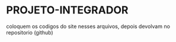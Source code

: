 # PROJETO-INTEGRADOR
coloquem os codigos do site nesses arquivos, depois devolvam no repositorio (github)
